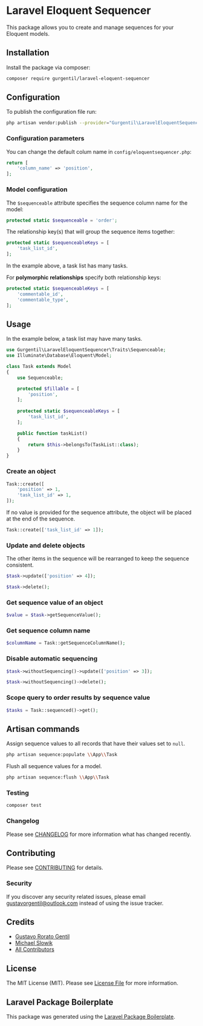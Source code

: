 # Laravel Eloquent Sequencer

This package allows you to create and manage sequences for your Eloquent models.

## Installation

Install the package via composer:

```bash
composer require gurgentil/laravel-eloquent-sequencer
```

## Configuration

To publish the configuration file run:

```bash
php artisan vendor:publish --provider="Gurgentil\LaravelEloquentSequencer\LaravelEloquentSequencerServiceProvider"
```

### Configuration parameters

You can change the default colum name in `config/eloquentsequencer.php`:

```php
return [
    'column_name' => 'position',
];
```

### Model configuration

The `$sequenceable` attribute specifies the sequence column name for the model:

```php
protected static $sequenceable = 'order';
```

The relationship key(s) that will group the sequence items together:

```php
protected static $sequenceableKeys = [
    'task_list_id',
];
```

In the example above, a task list has many tasks.

For **polymorphic relationships** specify both relationship keys:

```php
protected static $sequenceableKeys = [
    'commentable_id',
    'commentable_type',
];
```

## Usage

In the example below, a task list may have many tasks.

``` php
use Gurgentil\LaravelEloquentSequencer\Traits\Sequenceable;
use Illuminate\Database\Eloquent\Model;

class Task extends Model
{
    use Sequenceable;

    protected $fillable = [
        'position',
    ];
    
    protected static $sequenceableKeys = [
        'task_list_id',
    ];

    public function taskList()
    {
        return $this->belongsTo(TaskList::class);
    }
}
```

### Create an object

```php
Task::create([
    'position' => 1,
    'task_list_id' => 1,
]);
```

If no value is provided for the sequence attribute, the object will be placed at the end of the sequence.

```php
Task::create(['task_list_id' => 1]);
```

### Update and delete objects

The other items in the sequence will be rearranged to keep the sequence consistent.

```php
$task->update(['position' => 4]);
```

```php
$task->delete();
```

### Get sequence value of an object

```php
$value = $task->getSequenceValue();
```

### Get sequence column name

```php
$columnName = Task::getSequenceColumnName();
```

### Disable automatic sequencing

```php
$task->withoutSequencing()->update(['position' => 3]);
```

```php
$task->withoutSequencing()->delete();
```

### Scope query to order results by sequence value

```php
$tasks = Task::sequenced()->get();
```

## Artisan commands

Assign sequence values to all records that have their values set to `null`.

```bash
php artisan sequence:populate \\App\\Task
```

Flush all sequence values for a model.

```bash
php artisan sequence:flush \\App\\Task
```

### Testing

``` bash
composer test
```

### Changelog

Please see [CHANGELOG](CHANGELOG.md) for more information what has changed recently.

## Contributing

Please see [CONTRIBUTING](CONTRIBUTING.md) for details.

### Security

If you discover any security related issues, please email gustavorgentil@outlook.com instead of using the issue tracker.

## Credits

- [Gustavo Rorato Gentil](https://github.com/gurgentil)
- [Michael Slowik](https://github.com/sl0wik)
- [All Contributors](../../contributors)

## License

The MIT License (MIT). Please see [License File](LICENSE.md) for more information.

## Laravel Package Boilerplate

This package was generated using the [Laravel Package Boilerplate](https://laravelpackageboilerplate.com).
